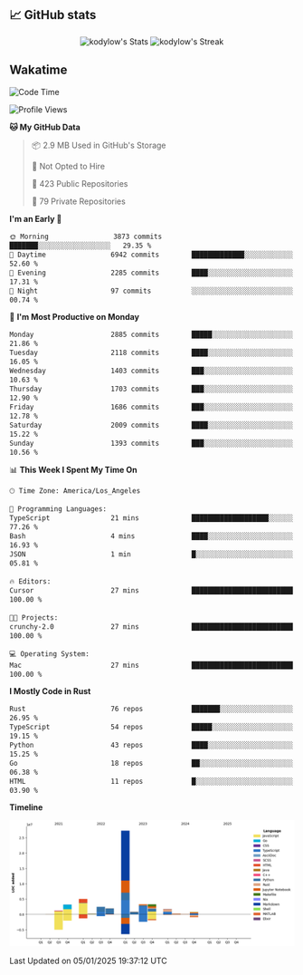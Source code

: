 ## 📈 GitHub stats
<!--START_SECTION:github-->
<div class="badges-githubstats">
  <p align="center">
    <img src="https://github-readme-stats.vercel.app/api?username=kodylow&theme=tokyonight&show_icons=true&hide_border=true&count_private=true" alt="kodylow's Stats" height="165">
    <img src="https://github-readme-streak-stats.herokuapp.com/?user=kodylow&theme=tokyonight&hide_border=true" alt="kodylow's Streak" height="165">
  </p>
</div>
<!--END_SECTION:github-->

## Wakatime 
<!--START_SECTION:waka-->
![Code Time](http://img.shields.io/badge/Code%20Time-1%2C292%20hrs%2037%20mins-blue)

![Profile Views](http://img.shields.io/badge/Profile%20Views-0-blue)

**🐱 My GitHub Data** 

> 📦 2.9 MB Used in GitHub's Storage 
 > 
> 🚫 Not Opted to Hire
 > 
> 📜 423 Public Repositories 
 > 
> 🔑 79 Private Repositories 
 > 
**I'm an Early 🐤** 

```text
🌞 Morning                3873 commits        ███████░░░░░░░░░░░░░░░░░░   29.35 % 
🌆 Daytime                6942 commits        █████████████░░░░░░░░░░░░   52.60 % 
🌃 Evening                2285 commits        ████░░░░░░░░░░░░░░░░░░░░░   17.31 % 
🌙 Night                  97 commits          ░░░░░░░░░░░░░░░░░░░░░░░░░   00.74 % 
```
📅 **I'm Most Productive on Monday** 

```text
Monday                   2885 commits        █████░░░░░░░░░░░░░░░░░░░░   21.86 % 
Tuesday                  2118 commits        ████░░░░░░░░░░░░░░░░░░░░░   16.05 % 
Wednesday                1403 commits        ███░░░░░░░░░░░░░░░░░░░░░░   10.63 % 
Thursday                 1703 commits        ███░░░░░░░░░░░░░░░░░░░░░░   12.90 % 
Friday                   1686 commits        ███░░░░░░░░░░░░░░░░░░░░░░   12.78 % 
Saturday                 2009 commits        ████░░░░░░░░░░░░░░░░░░░░░   15.22 % 
Sunday                   1393 commits        ███░░░░░░░░░░░░░░░░░░░░░░   10.56 % 
```


📊 **This Week I Spent My Time On** 

```text
🕑︎ Time Zone: America/Los_Angeles

💬 Programming Languages: 
TypeScript               21 mins             ███████████████████░░░░░░   77.26 % 
Bash                     4 mins              ████░░░░░░░░░░░░░░░░░░░░░   16.93 % 
JSON                     1 min               █░░░░░░░░░░░░░░░░░░░░░░░░   05.81 % 

🔥 Editors: 
Cursor                   27 mins             █████████████████████████   100.00 % 

🐱‍💻 Projects: 
crunchy-2.0              27 mins             █████████████████████████   100.00 % 

💻 Operating System: 
Mac                      27 mins             █████████████████████████   100.00 % 
```

**I Mostly Code in Rust** 

```text
Rust                     76 repos            ███████░░░░░░░░░░░░░░░░░░   26.95 % 
TypeScript               54 repos            █████░░░░░░░░░░░░░░░░░░░░   19.15 % 
Python                   43 repos            ████░░░░░░░░░░░░░░░░░░░░░   15.25 % 
Go                       18 repos            ██░░░░░░░░░░░░░░░░░░░░░░░   06.38 % 
HTML                     11 repos            █░░░░░░░░░░░░░░░░░░░░░░░░   03.90 % 
```



**Timeline**

![Lines of Code chart](https://raw.githubusercontent.com/Kodylow/Kodylow/master/assets/bar_graph.png)


 Last Updated on 05/01/2025 19:37:12 UTC
<!--END_SECTION:waka-->
